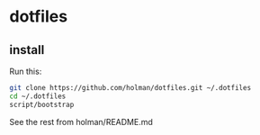 # dotfiles

## install

Run this:

```sh
git clone https://github.com/holman/dotfiles.git ~/.dotfiles
cd ~/.dotfiles
script/bootstrap
```

See the rest from holman/README.md
